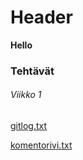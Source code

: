 # Header

**Hello**

### Tehtävät

###### Viikko 1

[gitlog.txt](https://github.com/Aat33/ot-harjoitustyo/blob/master/laskarit/viikko1/gitlog.txt)

[komentorivi.txt](https://github.com/Aat33/ot-harjoitustyo/blob/master/laskarit/viikko1/komentorivi.txt)
